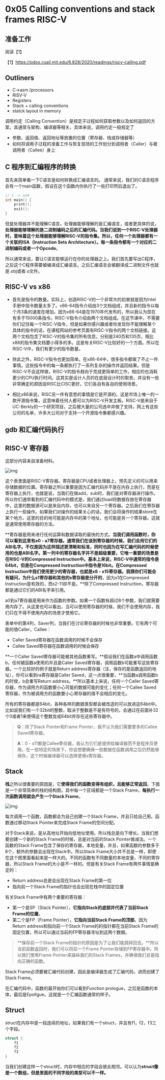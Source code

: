 # 0x05 Calling conventions and stack frames RISC-V

## 准备工作

阅读【1】

【1】https://pdos.csail.mit.edu/6.828/2020/readings/riscv-calling.pdf

## Outliners

- C->asm /processors
- RISV-V 
- Registers
- Stack + calling conventions
- statck layout in memory

调用约定（Calling Convention）是规定子过程如何获取参数以及如何返回的方案，其通常与架构、编译器等相关。具体来说，调用约定一般规定了

- 参数、返回值、返回地址等放置的位置（寄存器、栈或存储器等）
- 如何将调用子过程的准备工作与恢复现场的工作划分到调用者（Caller）与被调用者（Callee）身上

## C 程序到汇编程序的转换

首先来简单看一下C语言是如何转换成汇编语言的。 通常来说，我们的C语言程序会有一个main函数，假设在这个函数内你执行了一些打印然后退出了。

```c
// c -> asm
int main() {
    print();
    exit();
}
```

但是处理器并不能理解C语言。处理器能够理解的是汇编语言，或者更具体的说，**处理器能够理解的是二进制编码之后的汇编代码。**当我们说到一个RISC-V处理器时，意味着这个处理器能够理解RISC-V的指令集。所以，任何一个处理器都有一个关联的ISA（Instruction Sets Architecture）。每一条指令都有一个对应的二进制编码或者一个**Opcode**。

所以通常来说，要让C语言能够运行在你的处理器之上。我们首先要写出C程序，之后这个C程序需要被编译成汇编语言。之后汇编语言会被翻译成二进制文件也就是.obj或者.o文件。

## RISC-V vs x86

- 首先是指令的数量。实际上，创造RISC-V的一个非常大的初衷就是因为Intel手册中指令数量太多了。x86-64指令介绍由3个文档组成，并且新的指令以每个月3条的速度在增加。因为x86-64是在1970年代发布的，所以我认为现在有多于15000条指令。RISC-V指令介绍由两个文档组成。在这节课中，不需要你们记住每一个RISC-V指令，但是如果你感兴趣或者你发现你不能理解某个具体的指令的话，在课程网站的参考页面有RISC-V指令的两个文档链接。这两个文档包含了RISC-V的指令集的所有信息，分别是240页和135页，相比x86的指令集文档要小得多的多。这是有关RISC-V比较好的一个方面。所以在RISC-V中，我们有更少的指令数量。

- 除此之外，RISC-V指令也更加简单。在x86-64中，很多指令都做了不止一件事情。这些指令中的每一条都执行了一系列复杂的操作并返回结果。但是RISC-V不会这样做，RISC-V的指令趋向于完成更简单的工作，相应的也消耗更少的CPU执行时间。这其实是设计人员的在底层设计时的取舍。并没有一些非常确定的原因说RISC比CISC更好。它们各自有各自的使用场景。

- 相比x86来说，RISC另一件有意思的事情是它是开源的。这是市场上唯一的一款开源指令集，这意味着任何人都可以为RISC-V开发主板。RISC-V是来自于UC-Berkly的一个研究项目，之后被大量的公司选中并做了支持，网上有这些公司的名单，许多大公司对于支持一个开源指令集都感兴趣。

## gdb 和汇编代码执行



## RISC-V 寄存器

这部分内容来自准备材料。

![img](https://906337931-files.gitbook.io/~/files/v0/b/gitbook-28427.appspot.com/o/assets%2F-MHZoT2b_bcLghjAOPsJ%2F-MM-XjiGboAFe-3YvZfT%2F-MM0rYc4eVnR9nOesAAv%2Fimage.png?alt=media&token=f30ebac8-8dc0-4b5d-8aa7-b241a10b43b3)

这个表里面是RISC-V寄存器。寄存器是CPU或者处理器上，预先定义的可以用来存储数据的位置。寄存器之所以重要是因为汇编代码并不是在内存上执行，而是在寄存器上执行，也就是说，当我们在做add，sub时，我们是对寄存器进行操作。所以你们通常看到的汇编代码中的模式是，我们通过load将数据存放在寄存器中，这里的数据源可以是来自内存，也可以来自另一个寄存器。之后我们在寄存器上执行一些操作。如果我们对操作的结果关心的话，我们会将操作的结果store在某个地方。这里的目的地可能是内存中的某个地址，也可能是另一个寄存器。这就是通常使用寄存器的方法。

**寄存器是用来进行任何运算和数据读取的最快的方式。**当我们调用函数时，你可以看到这里有a0 - a7寄存器。通常我们在谈到寄存器的时候，我们会用它们的ABI名字。不仅是因为这样描述更清晰和标准，同时也因为在写汇编代码的时候使用的也是ABI名字。第一列中的寄存器名字并不是超级重要，它唯一重要的场景是在RISC-V的Compressed Instruction中。基本上来说，RISC-V中通常的指令是64bit，但是在Compressed Instruction中指令是16bit。在Compressed Instruction中我们使用更少的寄存器，也就是x8 - x15寄存器。我猜你们可能会有疑问，为什么s1寄存器和其他的s寄存器是分开的**，因为s1在Compressed Instruction是有效的，而s2-11却不是。**除了Compressed Instruction，寄存器都是通过它们的ABI名字来引用。

a0到a7寄存器是用来作为函数的参数。如果一个函数有超过8个参数，我们就需要用内存了。从这里也可以看出，当可以使用寄存器的时候，我们不会使用内存，我们只在不得不使用内存的场景才使用它。

表单中的第4列，Saver列，当我们在讨论寄存器的时候也非常重要。它有两个可能的值Caller，Callee：

- Caller Saved寄存器在函数调用的时候不会保存
- Callee Saved寄存器在函数调用的时候会保存

**一个Caller Saved寄存器可能被其他函数重写。**假设我们在函数a中调用函数b，任何被函数a使用的并且是Caller Saved寄存器，调用函数b可能重写这些寄存器。一个比较好的例子就是Return address寄存器（注，保存的是函数返回的地址），你可以看到ra寄存器是Caller Saved，这一点很重要，**当函数a调用函数b的时侯，b会重写Return address。**所以基本上来说，任何一个Caller Saved寄存器，作为调用方的函数要小心可能的数据可能的变化；任何一个Callee Saved寄存器，作为被调用方的函数要小心寄存器的值不会相应的变化。

所有的寄存器都是64bit，各种各样的数据类型都会被改造的可以放进这64bit中。比如说我们有一个32bit的整数，取决于整数是不是有符号的，会通过在前面补32个0或者1来使得这个整数变成64bit并存在这些寄存器中。

> **Q**：除了Stack Pointer和Frame Pointer，我不认为我们需要更多的Callee Saved寄存器。
>
> **A**：0 - s11都是Callee寄存器，我认为它们是提供给编译器而不是程序员使用。在一些特定的场景下，你会想要确保一些数据在函数调用之后仍然能够保存，这个时候编译器可以选择使用s寄存器。

## Stack

**栈**之所以很重要的原因是，它**使得我们的函数变得有组织，且能够正常返回**。下面是一个非常简单的栈的结构图，其中每一个区域都是一个Stack Frame，**每执行一次函数调用就会产生一个Stack Frame**。

![img](https://906337931-files.gitbook.io/~/files/v0/b/gitbook-28427.appspot.com/o/assets%2F-MHZoT2b_bcLghjAOPsJ%2F-MM3Hk7Gv6ibvM2lxjCc%2F-MM4D2J3t3ajqkngxRPC%2Fimage.png?alt=media&token=1f78ffd1-9322-4666-85f2-8aa831ced49e)

每次调用一个函数，函数都会为自己创建一个Stack Frame，并且只给自己用。函数通过移动Stack Pointer来完成Stack Frame的空间分配。

对于Stack来说，是从高地址开始向低地址使用。所以栈总是向下增长。当我们想要创建一个新的Stack Frame的时候，总是对当前的Stack Pointer做减法。一个函数的Stack Frame包含了保存的寄存器，本地变量，并且，如果函数的参数多于8个，额外的参数会出现在Stack中。所以Stack Frame大小并不总是一样，即使在这个图里面看起来是一样大的。不同的函数有不同数量的本地变量，不同的寄存器，所以Stack Frame的大小是不一样的。但是有关Stack Frame有两件事情是确定的：

- Return address总是会出现在Stack Frame的第一位
- 指向前一个Stack Frame的指针也会出现在栈中的固定位置

有关Stack Frame中有两个重要的寄存器：

- 第一个是SP（Stack Pointer），**它指向Stack的底部并代表了当前Stack Frame的位置**。
- 第二个是FP（Frame Pointer），**它指向当前Stack Frame的顶部**。因为Return address和指向前一个Stack Frame的的指针都在当前Stack Frame的固定位置，所以可以通过当前的FP寄存器寻址到这两个数据。

> **保存前一个Stack Frame的指针的原因是为了让我们能跳转回去。**所以当前函数返回时，我们可以将前一个Frame Pointer存储到FP寄存器中。所以我们使用Frame Pointer来操纵我们的Stack Frames，并确保我们总是指向正确的函数。

Stack Frame必须要被汇编代码创建，因此是编译器生成了汇编代码，进而创建了Stack Frame。

在汇编代码中，函数的最开始你们可以看到Function prologue，之后是函数的本体，最后是Epollgue。这就是一个汇编函数通常的样子。



## Struct

struct在内存中是一段连续的地址，如果我们有一个struct，并且有f1，f2，f3三个字段。

```c
struct {
    f1
    f2
    f3
}
```

当我们创建这样一个struct时，内存中相应的字段会彼此相邻。可以认为**struct像是一个数组，但是里面的不同字段的类型可以不一样。**

